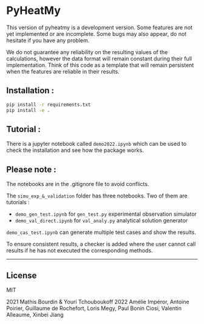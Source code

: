 # PyHeatMy

This version of pyheatmy is a development version. Some features are not yet implemented or are incomplete.
Some bugs may also appear, do not hesitate if you have any problem.

We do not guarantee any reliability on the resulting values of the calculations, however the data format will remain constant during their full implementation. Think of this code as a template that will remain persistent when the features are reliable in their results.

## Installation :

```sh
pip install -r requirements.txt
pip install -e .
```

## Tutorial :

There is a jupyter notebook called ``demo2022.ipynb`` which can be used to check the installation and see how the package works.

## Please note :

The notebooks are in the .gitignore file to avoid conflicts. 

The ``simu_exp_&_validation`` folder has three notebooks. Two of them are tutorials :
- ``demo_gen_test.ipynb`` for ``gen_test.py`` experimental observation simulator
- ``demo_val_direct.ipynb`` for ``val_analy.py`` analytical solution generator

``demo_cas_test.ipynb`` can generate multiple test cases and show the results.

To ensure consistent results, a checker is added where the user cannot call results if he has not executed the corresponding methods.

***

## License

MIT

2021 Mathis Bourdin & Youri Tchouboukoff
2022 Amélie Impéror, Antoine Poirier, Guillaume de Rochefort, Loris Megy, Paul Bonin Ciosi, Valentin Alleaume, Xinbei Jiang